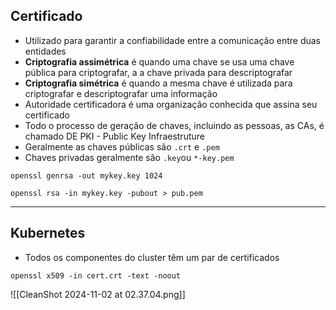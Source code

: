 ## Certificado
 
-  Utilizado para garantir a confiabilidade entre a comunicação entre duas entidades
 - **Criptografia assimétrica** é quando uma chave se usa uma chave pública para criptografar, a a chave privada para descriptografar
 - **Criptografia simétrica** é quando a mesma chave é utilizada para criptografar e descriptografar uma informação
 - Autoridade certificadora é uma organização conhecida que assina seu certificado
 - Todo o processo de geração de chaves, incluindo as pessoas, as CAs, é chamado DE PKI - Public Key Infraestruture
 - Geralmente as chaves públicas são `.crt` e `.pem`
 - Chaves privadas geralmente são `.key`ou `*-key.pem`

```shell title:"gera uma chave privada"
openssl genrsa -out mykey.key 1024
```

```shell title:"Gera uma chave publica"
openssl rsa -in mykey.key -pubout > pub.pem
```

---
## Kubernetes

- Todos os componentes do cluster têm um par de certificados

```shell title:"imprime informações sobre um sertificado"
openssl x509 -in cert.crt -text -noout
```


![[CleanShot 2024-11-02 at 02.37.04.png]]